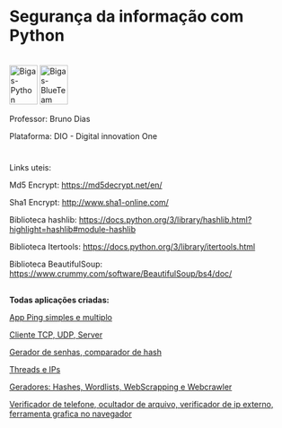 # Segurança da informação com Python


<div style="display: inline_block"> <br>
<img  alt="Bigas-Python" height="70" width="50" src="https://cdn.jsdelivr.net/gh/devicons/devicon/icons/python/python-original-wordmark.svg" />
<img  alt="Bigas-BlueTeam" height="70" width="50" src="https://img.icons8.com/ios-filled/512/hacking.png" />
</div>



Professor: Bruno Dias

Plataforma: DIO - Digital innovation One


#
## 

Links uteis:

Md5 Encrypt: https://md5decrypt.net/en/

Sha1 Encrypt: http://www.sha1-online.com/


Biblioteca hashlib: https://docs.python.org/3/library/hashlib.html?highlight=hashlib#module-hashlib

Biblioteca Itertools: https://docs.python.org/3/library/itertools.html

Biblioteca BeautifulSoup: https://www.crummy.com/software/BeautifulSoup/bs4/doc/



##


<div>
  
  
  <b>Todas aplicações criadas:</b>
  
<a href="https://github.com/antoniobigas/cybersecuritypy/tree/master/Introducao%20aos%20conceitos%20de%20cybersecurity%20e%20ping">App Ping simples e multiplo</a><br>

<a href="https://github.com/antoniobigas/cybersecuritypy/tree/master/Introducao%20a%20socket%20e%20cliente%20TCP-UDP%20e%20server">Cliente TCP, UDP, Server</a><br>

<a href="https://github.com/antoniobigas/cybersecuritypy/tree/master/Desenvolvimento%20de%20ferramentas%20parte%201">Gerador de senhas, comparador de hash</a><br>
  
<a href="https://github.com/antoniobigas/cybersecuritypy/tree/master/Desenvolvimento%20de%20ferramentas%20parte%201/Threads%20e%20Ips">Threads e IPs</a><br>
 
<a href="https://github.com/antoniobigas/cybersecuritypy/tree/master/Desenvolvimento%20de%20ferramentas%20parte%202">Geradores: Hashes, Wordlists, WebScrapping e Webcrawler</a><br>
  
<a href="url">Verificador de telefone, ocultador de arquivo, verificador de ip externo, ferramenta grafica no navegador</a><br>

</div>



